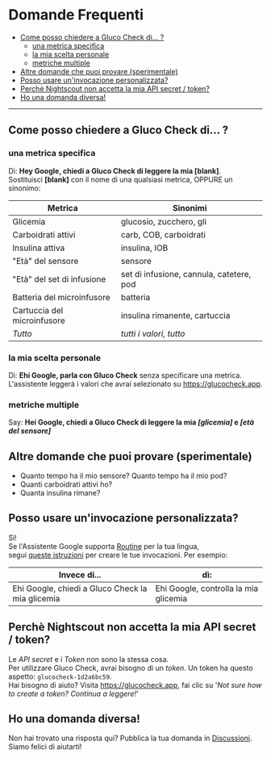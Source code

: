 # Domande Frequenti

<!-- START doctoc generated TOC please keep comment here to allow auto update -->
<!-- DON'T EDIT THIS SECTION, INSTEAD RE-RUN doctoc TO UPDATE -->

- [Come posso chiedere a Gluco Check di... ?](#come-posso-chiedere-a-gluco-check-di-)
  - [una metrica specifica](#una-metrica-specifica)
  - [la mia scelta personale](#la-mia-scelta-personale)
  - [metriche multiple](#metriche-multiple)
- [Altre domande che puoi provare (sperimentale)](#altre-domande-che-puoi-provare-sperimentale)
- [Posso usare un'invocazione personalizzata?](#posso-usare-uninvocazione-personalizzata)
- [Perchè Nightscout non accetta la mia API secret / token?](#perch%C3%A8-nightscout-non-accetta-la-mia-api-secret--token)
- [Ho una domanda diversa!](#ho-una-domanda-diversa)

<!-- END doctoc generated TOC please keep comment here to allow auto update -->

---

## Come posso chiedere a Gluco Check di... ?

### una metrica specifica

Dì: **Hey Google, chiedi a Gluco Check di leggere la mia [blank]**.  
Sostituisci **[blank]** con il nome di una qualsiasi metrica, OPPURE un sinonimo:

| Metrica                     | Sinonimi                                 |
| --------------------------- | ---------------------------------------- |
| Glicemia                    | glucosio, zucchero, gli                  |
| Carboidrati attivi          | carb, COB, carboidrati                   |
| Insulina attiva             | insulina, IOB                            |
| "Età" del sensore           | sensore                                  |
| "Età" del set di infusione  | set di infusione, cannula, catetere, pod |
| Batteria del microinfusore  | batteria                                 |
| Cartuccia del microinfusore | insulina rimanente, cartuccia            |
| _Tutto_                     | _tutti i valori, tutto_                  |

### la mia scelta personale

Dì: **Ehi Google, parla con Gluco Check** senza specificare una metrica.  
L'assistente leggerà i valori che avrai selezionato su https://glucocheck.app.

### metriche multiple

Say: **Hei Google, chiedi a Gluco Check di leggere la mia _[glicemia]_ e _[età del sensore]_**

## Altre domande che puoi provare (sperimentale)

- Quanto tempo ha il mio sensore? Quanto tempo ha il mio pod?
- Quanti carboidrati attivi ho?
- Quanta insulina rimane?

## Posso usare un'invocazione personalizzata?

Sì!  
Se l'Assistente Google supporta [Routine](https://support.google.com/googlenest/answer/7029585?co=GENIE.Platform%3DAndroid&hl=en) per la tua lingua,  
segui [queste istruzioni](https://glucocheck.app/routines) per creare le tue invocazioni. Per esempio:

| Invece di...                                     | dì:                                   |
| ------------------------------------------------ | ------------------------------------- |
| Ehi Google, chiedi a Gluco Check la mia glicemia | Ehi Google, controlla la mia glicemia |

## Perchè Nightscout non accetta la mia API secret / token?

Le _API secret_ e i _Token_ non sono la stessa cosa.  
Per utilizzare Gluco Check, avrai bisogno di un _token_. Un token ha questo aspetto: `glucocheck-1d2a6bc59`.  
Hai bisogno di aiuto? Visita https://glucocheck.app, fai clic su '_Not sure how to create a token? Continua a leggere!_'

## Ho una domanda diversa!

Non hai trovato una risposta qui? Pubblica la tua domanda in [Discussioni](https://github.com/nielsmaerten/gluco-check/discussions). Siamo felici di aiutarti!
